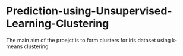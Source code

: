 # Prediction-using-Unsupervised-Learning-Clustering
The main aim of the proejct is to form clusters for iris dataset using k-means clustering
